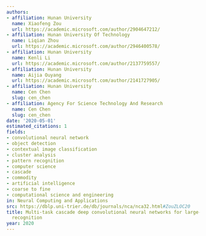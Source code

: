 ```yaml
---
authors:
- affiliation: Hunan University
  name: Xiaofeng Zou
  url: https://academic.microsoft.com/author/2904647212/
- affiliation: Hunan University Of Technology
  name: Liqian Zhou
  url: https://academic.microsoft.com/author/2946400578/
- affiliation: Hunan University
  name: Kenli Li
  url: https://academic.microsoft.com/author/2137759557/
- affiliation: Hunan University
  name: Aijia Ouyang
  url: https://academic.microsoft.com/author/2141727905/
- affiliation: Hunan University
  name: Cen Chen
  slug: cen_chen
- affiliation: Agency For Science Technology And Research
  name: Cen Chen
  slug: cen_chen
date: '2020-05-01'
estimated_citations: 1
fields:
- convolutional neural network
- object detection
- contextual image classification
- cluster analysis
- pattern recognition
- computer science
- cascade
- commodity
- artificial intelligence
- coarse to fine
- computational science and engineering
in: Neural Computing and Applications
src: https://dblp.uni-trier.de/db/journals/nca/nca32.html#ZouZLOC20
title: Multi-task cascade deep convolutional neural networks for large-scale commodity
  recognition
year: 2020
---
```

